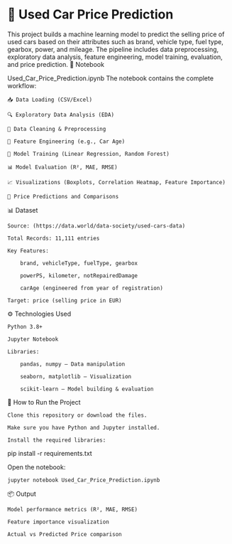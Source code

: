 # 🚗 Used Car Price Prediction

This project builds a machine learning model to predict the selling price of used cars based on their attributes such as brand, vehicle type, fuel type, gearbox, power, and mileage. The pipeline includes data preprocessing, exploratory data analysis, feature engineering, model training, evaluation, and price prediction.
📘 Notebook

Used_Car_Price_Prediction.ipynb
The notebook contains the complete workflow:

    📥 Data Loading (CSV/Excel)

    🔍 Exploratory Data Analysis (EDA)

    🧹 Data Cleaning & Preprocessing

    🧠 Feature Engineering (e.g., Car Age)

    🤖 Model Training (Linear Regression, Random Forest)

    📊 Model Evaluation (R², MAE, RMSE)

    📈 Visualizations (Boxplots, Correlation Heatmap, Feature Importance)

    🔮 Price Predictions and Comparisons

📊 Dataset

    Source: (https://data.world/data-society/used-cars-data)

    Total Records: 11,111 entries

    Key Features:

        brand, vehicleType, fuelType, gearbox

        powerPS, kilometer, notRepairedDamage

        carAge (engineered from year of registration)

    Target: price (selling price in EUR)

⚙️ Technologies Used

    Python 3.8+

    Jupyter Notebook

    Libraries:

        pandas, numpy – Data manipulation

        seaborn, matplotlib – Visualization

        scikit-learn – Model building & evaluation

🚀 How to Run the Project

    Clone this repository or download the files.

    Make sure you have Python and Jupyter installed.

    Install the required libraries:

pip install -r requirements.txt

Open the notebook:

    jupyter notebook Used_Car_Price_Prediction.ipynb

📦 Output

    Model performance metrics (R², MAE, RMSE)

    Feature importance visualization

    Actual vs Predicted Price comparison
